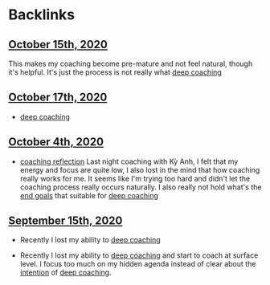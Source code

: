 
# Backlinks
## [October 15th, 2020](<October 15th, 2020.md>)
This makes my coaching become pre-mature and not feel natural, though it's helpful. It's just the process is not really what [deep coaching](<deep coaching.md>)

## [October 17th, 2020](<October 17th, 2020.md>)
- [deep coaching](<deep coaching.md>)

## [October 4th, 2020](<October 4th, 2020.md>)
- [coaching reflection](<coaching reflection.md>) Last night coaching with Kỳ Anh, I felt that my energy and focus are quite low, I also lost in the mind that how coaching really works for me. It seems like I'm trying too hard and didn't let the coaching process really occurs naturally. I also really not hold what's the [end goals](<end goals.md>) that suitable for [deep coaching](<deep coaching.md>)

## [September 15th, 2020](<September 15th, 2020.md>)
- Recently I lost my ability to [deep coaching](<deep coaching.md>)

- Recently I lost my ability to [deep coaching](<deep coaching.md>) and start to coach at surface level. I focus too much on my hidden agenda instead of clear about the [intention](<intention.md>) of [deep coaching](<deep coaching.md>).

